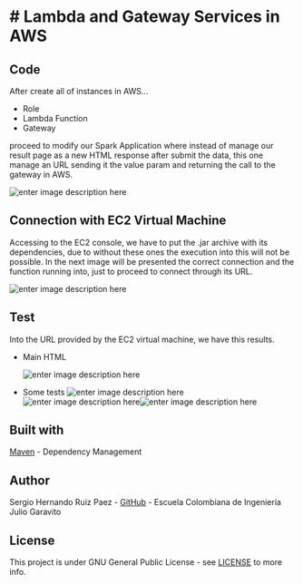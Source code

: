 # # Lambda and Gateway Services in AWS

## Code
After create all of instances in AWS...

 - Role
 - Lambda Function
 - Gateway

proceed to modify our Spark Application where instead of manage our result page as a new HTML response after submit the data, this one manage an URL sending it the value param and returning the call to the gateway in AWS.

![enter image description here](https://lh3.googleusercontent.com/mR3vD4N9vI1xnJXk-Ekj-M2zo_VBdhUR9bqdjw7IIzfygfexYSeUnnn5B0SghvEYAZhR5qq-z79N "Fragment Code of Spark App")

## Connection with EC2 Virtual Machine
Accessing to the EC2 console, we have to put the .jar archive with its dependencies, due to without these ones the execution into this will not be possible. In the next image will be presented the correct connection and the function running into, just to proceed to connect through its URL.

![enter image description here](https://lh3.googleusercontent.com/yw8Md28ujZ2sIWEFHQZfxxSgHtwGNCdkn6EYqZTC2mLnLWN5hOP_-8uxZ_MNEexRGkWjQIhNvo5P) 

## Test
Into the URL provided by the EC2 virtual machine, we have this results.

 - Main HTML

	![enter image description here](https://lh3.googleusercontent.com/PS27pt2pAQyqZucxvCA-iMvYm8kZbJ3CEY1Kug86MaKsxjD5oS_kwMYnxPlQNazl7KonIwzG7tSx)

 - Some tests
 ![enter image description here](https://lh3.googleusercontent.com/o2XeXyXAKvKZrPxJhr3r6fOuKQqQK26H6LkyXN2rz03heDy3DPZulirnuw-PncRix0XISCfAaYOC)![enter image description here](https://lh3.googleusercontent.com/-a3-bwP2yXEJ9VhpYV5H_Zexz_-kwJml9tki901a0MMRADweN2chpgmJW6gSZIv3xJqvy9Ngb5lF)![enter image description here](https://lh3.googleusercontent.com/Rnwck79R8MBVb2XbmpdZX0F-W2kvvVHhvltebJ1mNIHPyfl_c9L_dgTOvNV952i4xhgThprx1kot)
 
## Built with
[Maven](https://maven.apache.org/) - Dependency Management

 ## Author
Sergio Hernando Ruiz Paez - [GitHub](https://github.com/Sergyo97) - Escuela Colombiana de Ingeniería Julio Garavito

## License
This project is under GNU General Public License - see  [LICENSE](https://github.com/Sergyo97/LambdaGatewayServices/blob/master/LICENSE) to more info.
